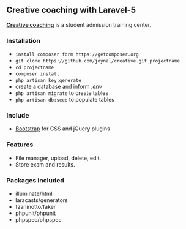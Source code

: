 ## Creative coaching with Laravel-5 ##

**[Creative coaching](http://www.creativecoaching.com.bd)** is a student admission training center.

### Installation ###

* `install composer form https://getcomposer.org`
* `git clone https://github.com/joynal/creative.git projectname`
* `cd projectname`
* `composer install`
* `php artisan key:generate`
*  create a database and inform *.env*
* `php artisan migrate` to create tables
* `php artisan db:seed` to populate tables

### Include ###

* [Bootstrap](http://getbootstrap.com) for CSS and jQuery plugins

### Features ###

* File manager, upload, delete, edit.
* Store exam and results.

### Packages included ###

* illuminate/html
* laracasts/generators
* fzaninotto/faker
* phpunit/phpunit
* phpspec/phpspec